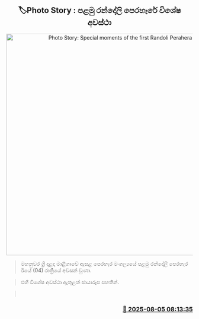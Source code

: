 <p align='center'><b><h2 align='center' title='Photo Story: Special moments of the first Randoli Perahera'>🏷Photo Story : පළමු රන්දෝලි පෙරහැරේ විශේෂ අවස්ථා</h2></b></p>
<p align='center'><img src='https://helakuru.sgp1.cdn.digitaloceanspaces.com/esana/images/lib/dalada-1st-randoli-photo.jpg' width='600' alt='Photo Story: Special moments of the first Randoli Perahera'></p>

> මහනුවර ශ්‍රී දළදා මාළිගාවේ ඇසළ පෙරහැර මංගල්‍යයේ පළමු රන්දෝලි පෙරහැර ඊයේ (04) රාත්‍රියේ අවසන් වුණා.

> එහි විශේෂ අවස්ථා ඇතුළත් ඡායාරූප පහතින්.

>  



<h3 align='right'><a href='https://www.helakuru.lk/esana/p/112436/'>📅 2025-08-05 08:13:35</a></h3>
